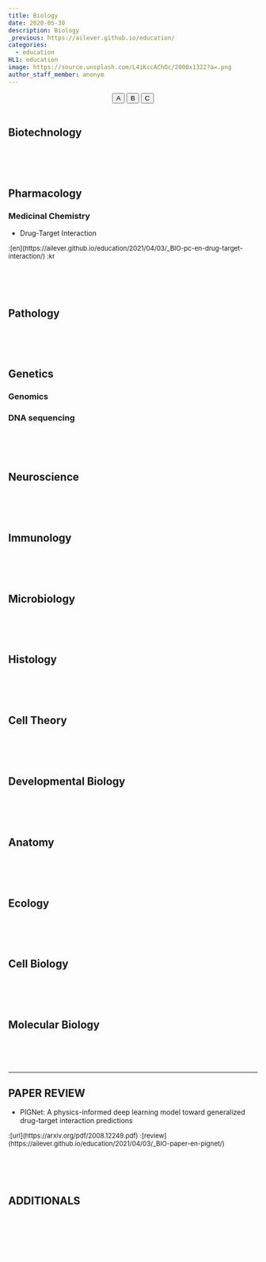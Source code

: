 ```yaml
---
title: Biology
date: 2020-05-30
description: Biology
_previous: https://ailever.github.io/education/
categories:
  - education
HL1: education
image: https://source.unsplash.com/L4iKccAChOc/2000x1322?a=.png
author_staff_member: anonym
---
```


<!-- Top Block -->
<div align="center" class="top_btn_box">
  <button class="top_btn" type="button" onclick="location.href='#'">A</button>
  <button class="top_btn" type="button" onclick="location.href='#'">B</button>
  <button class="top_btn" type="button" onclick="location.href='#'">C</button>
</div><br>
<!-- Top Block -->

## Biotechnology

<br><br><br>
## Pharmacology
### Medicinal Chemistry
- Drug-Target Interaction
<span style="font-size:small;">
  :[en](https://ailever.github.io/education/2021/04/03/_BIO-pc-en-drug-target-interaction/)
  :kr
</span>


<br><br><br>
## Pathology

<br><br><br>
## Genetics
### Genomics
### DNA sequencing

<br><br><br>
## Neuroscience

<br><br><br>
## Immunology

<br><br><br>
## Microbiology

<br><br><br>
## Histology

<br><br><br>
## Cell Theory

<br><br><br>
## Developmental Biology

<br><br><br>
## Anatomy

<br><br><br>
## Ecology

<br><br><br>
## Cell Biology

<br><br><br>
## Molecular Biology

<br><br><br>

--- 

## PAPER REVIEW
- PIGNet: A physics-informed deep learning model toward generalized drug-target interaction predictions
<span style="font-size:small;">
  :[url](https://arxiv.org/pdf/2008.12249.pdf)
  :[review](https://ailever.github.io/education/2021/04/03/_BIO-paper-en-pignet/)
</span>

<br><br><br>
## ADDITIONALS

<br><br><br>
<!-- Bottom Block -->
<div align="center" class="bottom_btn_box">
  <span class="bottom_btn"><a href="https://github.com/ailever/ailever.github.io/blob/master/_posts/education/2020-05-30-Biology.md" target="_blank" style="color:white">Edit</a></span>
</div>
<!-- Bottom Block -->

<!-- Notice
# Mathematical Expression
- outline : $  $
- inline  : $$  $$

# Default Div Tag
- align : left, right, center
- font-size : xx-small, x-small, small, medium, large, x-large, xx-large
- font-weight : normal, bold
- color : red, orange, yellow, green, cyan, blue, purple, pink, white, gray, brown
- background-color : red, orange, yellow, green, cyan, blue, purple, pink, white, gray, brown

# Html Ref
- color code : https://htmlcolorcodes.com/
- tags : https://www.w3schools.com/tags/default.asp
- attributes : https://www.w3schools.com/tags/ref_attributes.asp
Notice -->


